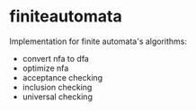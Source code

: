 finiteautomata
==============

Implementation for finite automata's algorithms:
- convert nfa to dfa
- optimize nfa
- acceptance checking
- inclusion checking
- universal checking

